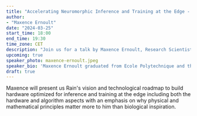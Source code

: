 ```yaml
---
title: "Accelerating Neuromorphic Inference and Training at the Edge - Rain"
author:
- "Maxence Ernoult"
date: "2024-03-25"
start_time: 18:00
end_time: 19:30
time_zone: CET
description: "Join us for a talk by Maxence Ernoult, Research Scientist at Rain, on accelerating neuromorphic inference and training at the edge."
upcoming: true
speaker_photo: maxence-ernoult.jpeg
speaker_bio: 'Maxence Ernoult graduated from Ecole Polytechnique and the University of Cambridge in 2016, specializing in applied mathematics and theoretical physics. His PhD research was conducted in neuromorphic computing at Sorbonne University, in collaboration with Mila. During this time, he specialized in developing hardware-friendly alternatives to backpropagation and played a significant role in scaling up several of these alternatives, including Equilibrium Propagation and Difference Target Propagation. This work was undertaken alongside notable figures such as Ben Scellier, Blake Richards, and Yoshua Bengio. In 2021, Maxence joined IBM Research, focusing on AI safety. Subsequently, in 2022, he began a new position at Rain.'
draft: true 
---
```


Maxence will present us Rain's vision and technological roadmap to build hardware optimized for inference and training at the edge including both the hardware and algorithm aspects with an emphasis on why physical and mathematical principles matter more to him than biological inspiration. 